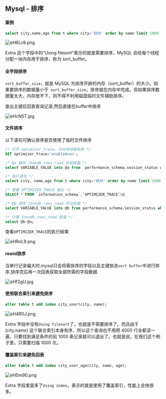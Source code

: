 ## Mysql - 排序

#### 案例

```sql
select city,name,age from t where city='杭州' order by name limit 1000  ;
```

![eH6Lv9.png](https://s2.ax1x.com/2019/08/09/eH6Lv9.png)

Extra 这个字段中的“Using filesort”表示的就是需要排序，MySQL 会给每个线程分配一块内存用于排序，称为 sort_buffer。



#### 全字段排序

`sort_buffer_size`，就是 MySQL 为排序开辟的内存（sort_buffer）的大小。如果要排序的数据量小于` sort_buffer_size`，排序就在内存中完成。但如果排序数据量太大，内存放不下，则不得不利用磁盘临时文件辅助排序。

查出主键后回表查询记录,然后直接在buffer中排序

![eHcN5T.jpg](https://s2.ax1x.com/2019/08/09/eHcN5T.jpg)

####  文件排序

以下语句可确认排序是否使用了临时文件排序

```sql
/* 打开 optimizer_trace，只对本线程有效 */
SET optimizer_trace='enabled=on'; 

/* @a 保存 Innodb_rows_read 的初始值 */
select VARIABLE_VALUE into @a from  performance_schema.session_status where variable_name = 'Innodb_rows_read';

/* 执行语句 */
select city, name,age from t where city='杭州' order by name limit 1000; 

/* 查看 OPTIMIZER_TRACE 输出 */
SELECT * FROM `information_schema`.`OPTIMIZER_TRACE`\G

/* @b 保存 Innodb_rows_read 的当前值 */
select VARIABLE_VALUE into @b from performance_schema.session_status where variable_name = 'Innodb_rows_read';

/* 计算 Innodb_rows_read 差值 */
select @b-@a;

```

查看`OPTIMIZER_TRACE`的执行结果

![eHRoL9.png](https://s2.ax1x.com/2019/08/09/eHRoL9.png)

#### rowid排序

当单行记录偏大时,mysql只会将需排序的字段以及主键放进`sort buffer`中进行排序,排序完后再一次回表获取全部所需的字段数据.

![eHf2gU.jpg](https://s2.ax1x.com/2019/08/09/eHf2gU.jpg)

#### 使用联合索引来避免排序

```sql
alter table t add index city_user(city, name);
```

![eH4R0J.png](https://s2.ax1x.com/2019/08/09/eH4R0J.png)

Extra 字段中没有` Using filesort `了，也就是不需要排序了。而且由于 (city,name) 这个联合索引本身有序，所以这个查询也不用把 4000 行全都读一遍，只要找到满足条件的前 1000 条记录就可以退出了。也就是说，在我们这个例子里，只需要扫描 1000 次。

#### 覆盖索引来避免回表

```sql
alter table t add index city_user_age(city, name, age);
```

![eH5m90.png](https://s2.ax1x.com/2019/08/09/eH5m90.png)

Extra 字段里面多了`Using index`，表示的就是使用了覆盖索引，性能上会快很多。

